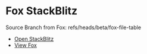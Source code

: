 # Fox StackBlitz

Source Branch from Fox: refs/heads/beta/fox-file-table

- [Open StackBlitz](https://stackblitz.com/github/assecosolutions/fox-stackblitz/tree/dca9ada5a3f2bf3fafdf3a68c484a945592eaa19?terminal=start)
- [View Fox](https://github.com/assecosolutions/fox/tree/48f05ab6a2a227e8008f1b4bcfca19e734feaf42)
